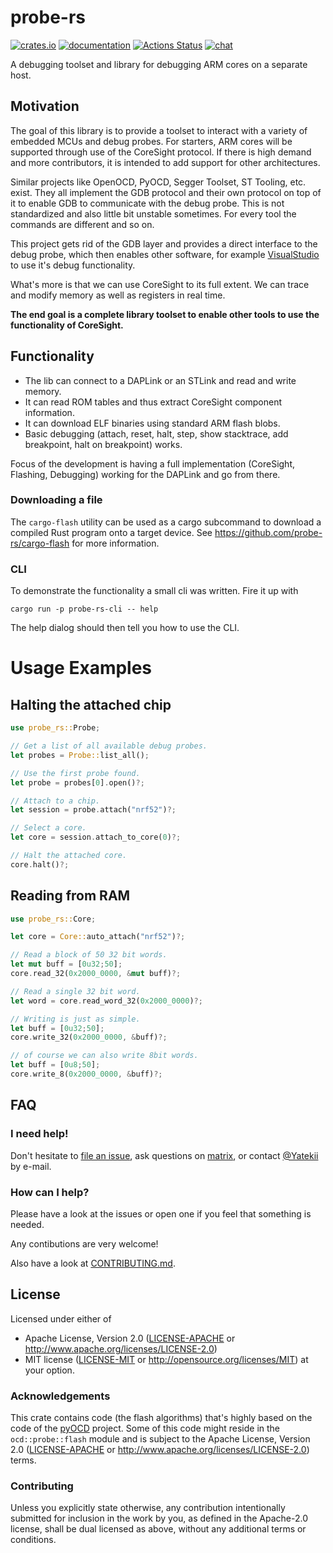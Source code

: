 # probe-rs
[![crates.io](https://meritbadge.herokuapp.com/probe-rs)](https://crates.io/crates/probe-rs) [![documentation](https://docs.rs/probe-rs/badge.svg)](https://docs.rs/probe-rs) [![Actions Status](https://github.com/probe-rs/probe-rs/workflows/CI/badge.svg)](https://github.com/probe-rs/probe-rs/actions) [![chat](https://img.shields.io/badge/chat-probe--rs%3Amatrix.org-brightgreen)](https://matrix.to/#/!vhKMWjizPZBgKeknOo:matrix.org)

A debugging toolset and library for debugging ARM cores on a separate host.

## Motivation

The goal of this library is to provide a toolset to interact with a variety of embedded MCUs and debug probes.
For starters, ARM cores will be supported through use of the CoreSight protocol.
If there is high demand and more contributors, it is intended to add support for other architectures.

Similar projects like OpenOCD, PyOCD, Segger Toolset, ST Tooling, etc. exist.
They all implement the GDB protocol and their own protocol on top of it to enable GDB to communicate with the debug probe.
This is not standardized and also little bit unstable sometimes. For every tool the commands are different and so on.

This project gets rid of the GDB layer and provides a direct interface to the debug probe,
which then enables other software, for example [VisualStudio](https://code.visualstudio.com/blogs/2018/08/07/debug-adapter-protocol-website) to use it's debug functionality.

What's more is that we can use CoreSight to its full extent. We can trace and modify memory as well as registers in real time.

**The end goal is a complete library toolset to enable other tools to use the functionality of CoreSight.**

## Functionality

- The lib can connect to a DAPLink or an STLink and read and write memory.
- It can read ROM tables and thus extract CoreSight component information.
- It can download ELF binaries using standard ARM flash blobs.
- Basic debugging (attach, reset, halt, step, show stacktrace, add breakpoint, halt on breakpoint) works.

Focus of the development is having a full implementation (CoreSight, Flashing, Debugging) working for the DAPLink and go from there.

### Downloading a file

The `cargo-flash` utility can be used as a cargo subcommand to download a compiled Rust program onto a target device. See https://github.com/probe-rs/cargo-flash for more information.


### CLI

To demonstrate the functionality a small cli was written.
Fire it up with

```
cargo run -p probe-rs-cli -- help
```

The help dialog should then tell you how to use the CLI.

# Usage Examples
## Halting the attached chip

```rust
use probe_rs::Probe;

// Get a list of all available debug probes.
let probes = Probe::list_all();

// Use the first probe found.
let probe = probes[0].open()?;

// Attach to a chip.
let session = probe.attach("nrf52")?;

// Select a core.
let core = session.attach_to_core(0)?;

// Halt the attached core.
core.halt()?;
```

## Reading from RAM

```rust
use probe_rs::Core;

let core = Core::auto_attach("nrf52")?;

// Read a block of 50 32 bit words.
let mut buff = [0u32;50];
core.read_32(0x2000_0000, &mut buff)?;

// Read a single 32 bit word.
let word = core.read_word_32(0x2000_0000)?;

// Writing is just as simple.
let buff = [0u32;50];
core.write_32(0x2000_0000, &buff)?;

// of course we can also write 8bit words.
let buff = [0u8;50];
core.write_8(0x2000_0000, &buff)?;
```

## FAQ

### I need help!

Don't hesitate to [file an issue](https://github.com/probe-rs/probe-rs/issues/new), ask questions on [matrix](https://matrix.to/#/!vhKMWjizPZBgKeknOo:matrix.org?via=matrix.org&via=spodeli.org), or contact [@Yatekii](https://github.com/Yatekii) by e-mail.

### How can I help?

Please have a look at the issues or open one if you feel that something is needed.

Any contibutions are very welcome!

Also have a look at [CONTRIBUTING.md](https://github.com/Yatekii/probe-rs/blob/master/CONTRIBUTING.md).

## License

Licensed under either of

 * Apache License, Version 2.0 ([LICENSE-APACHE](LICENSE-APACHE) or
   http://www.apache.org/licenses/LICENSE-2.0)
 * MIT license ([LICENSE-MIT](LICENSE-MIT) or
   http://opensource.org/licenses/MIT) at your option.

### Acknowledgements

This crate contains code (the flash algorithms) that's highly based on the code of the [pyOCD](https://github.com/mbedmicro/pyOCD) project.
Some of this code might reside in the `ocd::probe::flash` module and is subject to the Apache License, Version 2.0 ([LICENSE-APACHE](LICENSE-APACHE) or http://www.apache.org/licenses/LICENSE-2.0) terms.

### Contributing

Unless you explicitly state otherwise, any contribution intentionally submitted
for inclusion in the work by you, as defined in the Apache-2.0 license, shall
be dual licensed as above, without any additional terms or conditions.
